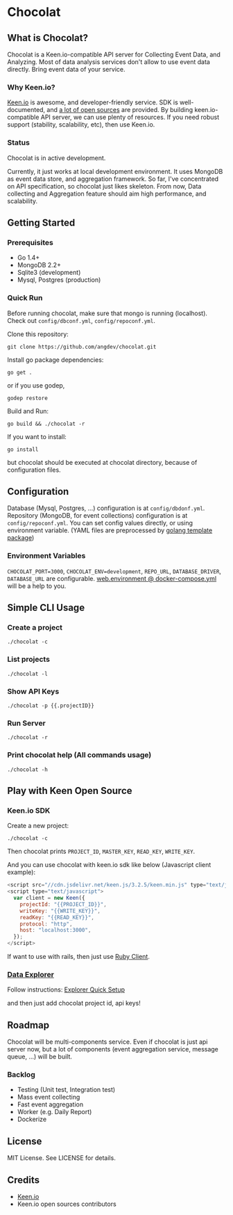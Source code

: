 Chocolat
========

## What is Chocolat?

Chocolat is a Keen.io-compatible API server for Collecting Event Data, and Analyzing. Most of data analysis services don't allow to use event data directly. Bring event data of your service.

### Why Keen.io?

[Keen.io](https://keen.io/) is awesome, and developer-friendly service. SDK is well-documented, and [a lot of open sources](https://github.com/keen) are provided. By building keen.io-compatible API server, we can use plenty of resources. If you need robust support (stability, scalability, etc), then use Keen.io.

### Status

Chocolat is in active development.

Currently, it just works at local development environment. It uses MongoDB as event data store, and aggregation framework. So far, I've concentrated on API specification, so chocolat just likes skeleton. From now, Data collecting and Aggregation feature should aim high performance, and scalability.


## Getting Started

### Prerequisites

* Go 1.4+
* MongoDB 2.2+
* Sqlite3 (development)
* Mysql, Postgres (production)

### Quick Run

Before running chocolat, make sure that mongo is running (localhost). Check out `config/dbconf.yml`, `config/repoconf.yml`.

Clone this repository:

    git clone https://github.com/angdev/chocolat.git

Install go package dependencies:

    go get .

or if you use godep,

    godep restore

Build and Run:

    go build && ./chocolat -r

If you want to install:

    go install

but chocolat should be executed at chocolat directory, because of configuration files.

## Configuration

Database (Mysql, Postgres, ...) configuration is at `config/dbdonf.yml`. Repository (MongoDB, for event collections) configuration is at `config/repoconf.yml`. You can set config values directly, or using environment variable. (YAML files are preprocessed by [golang template package](http://golang.org/pkg/text/template/))

### Environment Variables

`CHOCOLAT_PORT=3000`, `CHOCOLAT_ENV=development`, `REPO_URL`, `DATABASE_DRIVER`, `DATABASE_URL` are configurable. [web.environment @ docker-compose.yml](https://github.com/angdev/chocolat/blob/develop/docker-compose.yml#L9) will be a help to you.

## Simple CLI Usage

### Create a project

    ./chocolat -c

### List projects

    ./chocolat -l

### Show API Keys

    ./chocolat -p {{.projectID}}

### Run Server

    ./chocolat -r

### Print chocolat help (All commands usage)

    ./chocolat -h

## Play with Keen Open Source

### Keen.io SDK

Create a new project:

    ./chocolat -c

Then chocolat prints `PROJECT_ID`, `MASTER_KEY`, `READ_KEY`, `WRITE_KEY`.

And you can use chocolat with keen.io sdk like below (Javascript client example):

```javascript
<script src="//cdn.jsdelivr.net/keen.js/3.2.5/keen.min.js" type="text/javascript"></script>
<script type="text/javascript">
  var client = new Keen({
    projectId: "{{PROJECT_ID}}",
    writeKey: "{{WRITE_KEY}}",
    readKey: "{{READ_KEY}}",
    protocol: "http",
    host: "localhost:3000",
  });
</script>
```

If want to use with rails, then just use [Ruby Client](https://github.com/keenlabs/keen-gem).

### [Data Explorer](https://github.com/keen/explorer)

Follow instructions: [Explorer Quick Setup](https://github.com/keen/explorer#tldr)

and then just add chocolat project id, api keys!

## Roadmap

Chocolat will be multi-components service. Even if chocolat is just api server now, but a lot of components (event aggregation service, message queue, ...) will be built.

### Backlog

* Testing (Unit test, Integration test)
* Mass event collecting
* Fast event aggregation
* Worker (e.g. Daily Report)
* Dockerize

## License

MIT License. See LICENSE for details.

## Credits

* [Keen.io](https://keen.io/)
* Keen.io open sources contributors